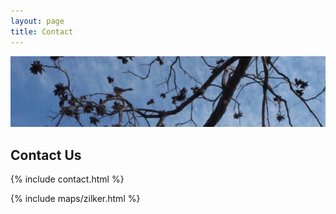 ```yaml
---
layout: page
title: Contact
---
```


<img class="banner" src="/img/tree-branches.jpg" alt="Contact The Grove" />

## Contact Us

{% include contact.html %}

{% include maps/zilker.html %}
